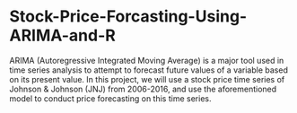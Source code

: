 # Stock-Price-Forcasting-Using-ARIMA-and-R

ARIMA (Autoregressive Integrated Moving Average) is a major tool used in time series analysis to attempt to forecast future values of a variable based on its present value. In this project, we will use a stock price time series of Johnson & Johnson (JNJ) from 2006-2016, and use the aforementioned model to conduct price forecasting on this time series.
